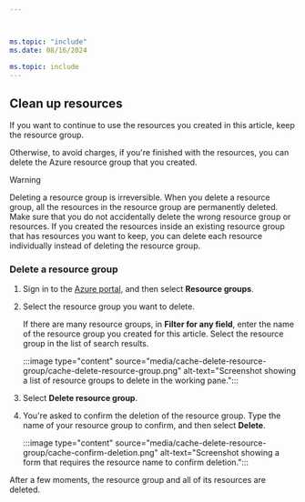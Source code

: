 ```yaml
---



ms.topic: "include"
ms.date: 08/16/2024

ms.topic: include
---
```


## Clean up resources

If you want to continue to use the resources you created in this article, keep the resource group.

Otherwise, to avoid charges, if you're finished with the resources, you can delete the Azure resource group that you created.

> [!WARNING]
> Deleting a resource group is irreversible. When you delete a resource group, all the resources in the resource group are permanently deleted. Make sure that you do not accidentally delete the wrong resource group or resources. If you created the resources inside an existing resource group that has resources you want to keep, you can delete each resource individually instead of deleting the resource group.

### Delete a resource group

1. Sign in to the [Azure portal](https://portal.azure.com), and then select **Resource groups**.

1. Select the resource group you want to delete.

   If there are many resource groups, in **Filter for any field**, enter the name of the resource group you created for this article. Select the resource group in the list of search results.

   :::image type="content" source="media/cache-delete-resource-group/cache-delete-resource-group.png" alt-text="Screenshot showing a list of resource groups to delete in the working pane.":::

1. Select **Delete resource group**.

1. You're asked to confirm the deletion of the resource group. Type the name of your resource group to confirm, and then select **Delete**.

   :::image type="content" source="media/cache-delete-resource-group/cache-confirm-deletion.png" alt-text="Screenshot showing a form that requires the resource name to confirm deletion.":::

After a few moments, the resource group and all of its resources are deleted.
